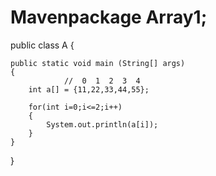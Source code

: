 # Mavenpackage Array1;

public class A {

	public static void main (String[] args)
	{
		        //  0  1  2  3  4
		int a[] = {11,22,33,44,55};
	
		for(int i=0;i<=2;i++)
		{
			System.out.println(a[i]);
		}
	}
}
